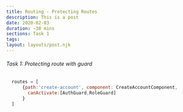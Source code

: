 ```yaml
---
title: Routing - Protecting Routes
description: This is a post 
date: 2020-02-03
duration: ~30 mins
sections: Task 1
tags:
layout: layouts/post.njk
---
```



###### Task 1: Protecting route with guard


``` js
  routes = [
      {path:'create-account', component: CreateAccountComponent,
        canActivate:[AuthGuard,RoleGuard]
      }
  ]
```
